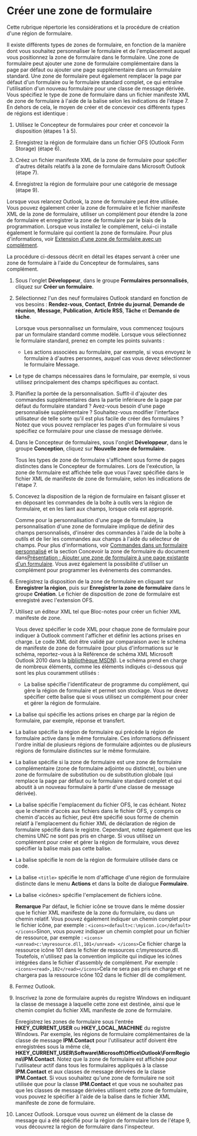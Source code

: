 
# Créer une zone de formulaire

Cette rubrique répertorie les considérations et la procédure de création d'une région de formulaire.
 

Il existe différents types de zones de formulaire, en fonction de la manière dont vous souhaitez personnaliser le formulaire et de l'emplacement auquel vous positionnez la zone de formulaire dans le formulaire. Une zone de formulaire peut ajouter une zone de formulaire complémentaire dans la page par défaut ou ajouter une page supplémentaire dans un formulaire standard. Une zone de formulaire peut également remplacer la page par défaut d'un formulaire ou le formulaire standard complet, ce qui entraîne l'utilisation d'un nouveau formulaire pour une classe de message dérivée. Vous spécifiez le type de zone de formulaire dans un fichier manifeste XML de zone de formulaire à l'aide de la balise <formRegionType> selon les indications de l'étape 7. En dehors de cela, le moyen de créer et de concevoir ces différents types de régions est identique :
 

1. Utilisez le Concepteur de formulaires pour créer et concevoir la disposition (étapes 1 à 5).
    
 
2. Enregistrez la région de formulaire dans un fichier OFS (Outlook Form Storage) (étape 6).
    
 
3. Créez un fichier manifeste XML de la zone de formulaire pour spécifier d'autres détails relatifs à la zone de formulaire dans Microsoft Outlook (étape 7).
    
 
4. Enregistrez la région de formulaire pour une catégorie de message (étape 9).
    
 
Lorsque vous relancez Outlook, la zone de formulaire peut être utilisée. Vous pouvez également créer la zone de formulaire et le fichier manifeste XML de la zone de formulaire, utiliser un complément pour étendre la zone de formulaire et enregistrer la zone de formulaire par le biais de la programmation. Lorsque vous installez le complément, celui-ci installe également le formulaire qui contient la zone de formulaire. Pour plus d'informations, voir [Extension d'une zone de formulaire avec un complément](b1a28a20-a0b8-cc57-7672-da51ec8bb097.md).
 
La procédure ci-dessous décrit en détail les étapes servant à créer une zone de formulaire à l'aide du Concepteur de formulaires, sans complément.
 

1. Sous l'onglet  **Développeur**, dans le groupe  **Formulaires personnalisés**, cliquez sur  **Créer un formulaire**.
    
 
2. Sélectionnez l'un des neuf formulaires Outlook standard en fonction de vos besoins :  **Rendez-vous**,  **Contact**,  **Entrée du journal**,  **Demande de réunion**,  **Message**,  **Publication**,  **Article RSS**,  **Tâche** et **Demande de tâche**.
    
    Lorsque vous personnalisez un formulaire, vous commencez toujours par un formulaire standard comme modèle. Lorsque vous sélectionnez le formulaire standard, prenez en compte les points suivants :
    
      - Les actions associées au formulaire, par exemple, si vous envoyez le formulaire à d'autres personnes, auquel cas vous devez sélectionner le formulaire Message.
    
 
  - Le type de champs nécessaires dans le formulaire, par exemple, si vous utilisez principalement des champs spécifiques au contact.
    
 
3. Planifiez la portée de la personnalisation. Suffit-il d'ajouter des commandes supplémentaires dans la partie inférieure de la page par défaut du formulaire standard ? Avez-vous besoin d'une page personnalisée supplémentaire ? Souhaitez-vous modifier l'interface utilisateur de telle sorte qu'il est plus facile de créer des formulaires ? Notez que vous pouvez remplacer les pages d'un formulaire si vous spécifiez ce formulaire pour une classe de message dérivée.
    
 
4. Dans le Concepteur de formulaires, sous l'onglet  **Développeur**, dans le groupe  **Conception**, cliquez sur  **Nouvelle zone de formulaire**.
    
    Tous les types de zone de formulaire s'affichent sous forme de pages distinctes dans le Concepteur de formulaires. Lors de l'exécution, la zone de formulaire est affichée telle que vous l'avez spécifiée dans le fichier XML de manifeste de zone de formulaire, selon les indications de l'étape 7.
    
 
5. Concevez la disposition de la région de formulaire en faisant glisser et en déposant les commandes de la boîte à outils vers la région de formulaire, et en les liant aux champs, lorsque cela est approprié.
    
    Comme pour la personnalisation d'une page de formulaire, la personnalisation d'une zone de formulaire implique de définir des champs personnalisés, d'insérer des commandes à l'aide de la boîte à outils et de lier les commandes aux champs à l'aide du sélecteur de champs. Pour plus d'informations, voir [Commandes dans un formulaire personnalisé](fcba1b34-c526-5d01-8644-cb8852bd2348.md) et la section Concevoir la zone de formulaire du document dans[Présentation : Ajouter une zone de formulaire à une page existante d'un formulaire](3c988dac-f171-966d-cf9a-17139353d604.md). Vous avez également la possibilité d'utiliser un complément pour programmer les événements des commandes.
    
 
6. Enregistrez la disposition de la zone de formulaire en cliquant sur  **Enregistrer la région**, puis sur  **Enregistrer la zone de formulaire** dans le groupe **Création**. Le fichier de disposition de zone de formulaire est enregistré avec l'extension OFS.
    
 
7. Utilisez un éditeur XML tel que Bloc-notes pour créer un fichier XML manifeste de zone.
    
    Vous devez spécifier le code XML pour chaque zone de formulaire pour indiquer à Outlook comment l'afficher et définir les actions prises en charge. Le code XML doit être validé par comparaison avec le schéma de manifeste de zone de formulaire (pour plus d'informations sur le schéma, reportez-vous à la Référence de schéma XML Microsoft Outlook 2010 dans la [bibliothèque MSDN](http://msdn.microsoft.com/library)). Le schéma prend en charge de nombreux éléments, comme les éléments indiqués ci-dessous qui sont les plus couramment utilisés :
    
      - La balise <addin> spécifie l'identificateur de programme du complément, qui gère la région de formulaire et permet son stockage. Vous ne devez spécifier cette balise que si vous utilisez un complément pour créer et gérer la région de formulaire.
    
 
  - La balise <customActions> qui spécifie les actions prises en charge par la région de formulaire, par exemple, réponse et transfert.
    
 
  - La balise <displayAfter> spécifie la région de formulaire qui précède la région de formulaire active dans le même formulaire. Ces informations définissent l'ordre initial de plusieurs régions de formulaire adjointes ou de plusieurs régions de formulaire distinctes sur le même formulaire.
    
 
  - La balise <formRegionType> spécifie si la zone de formulaire est une zone de formulaire complémentaire (zone de formulaire adjointe ou distincte), ou bien une zone de formulaire de substitution ou de substitution globale (qui remplace la page par défaut ou le formulaire standard complet et qui aboutit à un nouveau formulaire à partir d'une classe de message dérivée).
    
 
  - La balise <layoutFile> spécifie l'emplacement du fichier OFS, le cas échéant. Notez que le chemin d'accès aux fichiers dans le fichier OFS, y compris ce chemin d'accès au fichier, peut être spécifié sous forme de chemin relatif à l'emplacement du fichier XML de déclaration de région de formulaire spécifié dans le registre. Cependant, notez également que les chemins UNC ne sont pas pris en charge. Si vous utilisez un complément pour créer et gérer la région de formulaire, vous devez spécifier la balise <addin> mais pas cette balise.
    
 
  - La balise <name> spécifie le nom de la région de formulaire utilisée dans ce code.
    
 
  - La balise `<title>` spécifie le nom d'affichage d'une région de formulaire distincte dans le menu  **Actions** et dans la boîte de dialogue **Formulaire**.
    
 
  - La balise <icônes> spécifie l'emplacement de fichiers icône.
    
     **Remarque**  Par défaut, le fichier icône se trouve dans le même dossier que le fichier XML manifeste de la zone du formulaire, ou dans un chemin relatif. Vous pouvez également indiquer un chemin complet pour le fichier icône, par exemple : `<icons><default>c:\myicon.ico</default></icons>`Sinon, vous pouvez indiquer un chemin complet pour un fichier de ressource, par exemple : `<icons><unread>c:\myresource.dll,101</unread> </icons>`Ce fichier charge la ressource icône 101 dans le fichier de ressources c:\myresource.dll. Toutefois, n'utilisez pas la convention implicite qui indique les icônes intégrées dans le fichier d'assembly de complément. Par exemple : `<icons><read>,102</read></icons>`Cela ne sera pas pris en charge et ne chargera pas la ressource icône 102 dans le fichier dll de complément.
8. Fermez Outlook.
    
 
9. Inscrivez la zone de formulaire auprès du registre Windows en indiquant la classe de message à laquelle cette zone est destinée, ainsi que le chemin complet du fichier XML manifeste de zone de formulaire.
    
    Enregistrez les zones de formulaire sous l'entrée  **HKEY_CURRENT_USER** ou **HKEY_LOCAL_MACHINE** du registre Windows. Par exemple, les régions de formulaire complémentaires de la classe de message **IPM.Contact** pour l'utilisateur actif doivent être enregistrées sous la même clé, **HKEY_CURRENT_USER\Software\Microsoft\Office\Outlook\FormRegions\IPM.Contact**. Notez que la zone de formulaire est affichée pour l'utilisateur actif dans tous les formulaires appliqués à la classe **IPM.Contact** et aux classes de message dérivées de la classe **IPM.Contact**. Si vous souhaitez qu'une zone de formulaire ne soit utilisée que pour la classe **IPM.Contact** et que vous ne souhaitez pas que les classes de message dérivées utilisent cette zone de formulaire, vous pouvez le spécifier à l'aide de la balise <exactMessageClass> dans le fichier XML manifeste de zone de formulaire.
    
 
10. Lancez Outlook. Lorsque vous ouvrez un élément de la classe de message qui a été spécifié pour la région de formulaire lors de l'étape 9, vous découvrez la région de formulaire dans l'inspecteur.
    
 
